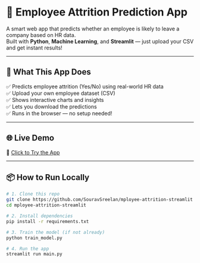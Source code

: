 # 🧠 Employee Attrition Prediction App

A smart web app that predicts whether an employee is likely to leave a company based on HR data.  
Built with **Python**, **Machine Learning**, and **Streamlit** — just upload your CSV and get instant results!

---

## 🚀 What This App Does

✅ Predicts employee attrition (Yes/No) using real-world HR data  
✅ Upload your own employee dataset (CSV)  
✅ Shows interactive charts and insights  
✅ Lets you download the predictions  
✅ Runs in the browser — no setup needed!

---

## 🌐 Live Demo

🔗 [Click to Try the App]([https://yourusername-employee-attrition.streamlit.app](https://employee-attrition-app-t8tcpjf4xvsrrwd5zuxekn.streamlit.app/))

---

## 📦 How to Run Locally

```bash
# 1. Clone this repo
git clone https://github.com/SouravSreelan/mployee-attrition-streamlit
cd mployee-attrition-streamlit

# 2. Install dependencies
pip install -r requirements.txt

# 3. Train the model (if not already)
python train_model.py

# 4. Run the app
streamlit run main.py



